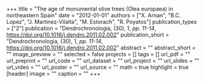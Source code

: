 +++
title = "The age of monumental olive trees (Olea europaea) in northeastern Spain"
date = "2012-01-01"
authors = ["X. Arnan", "B.C. Lopez", "J. Martinez-Vilalta", "M. Estorach", "R. Poyatos"]
publication_types = ["2"]
publication = "Dendrochronologia, (30), 1, _pp. 11-14_, https://doi.org/10.1016/j.dendro.2011.02.002"
publication_short = "Dendrochronologia, (30), 1, _pp. 11-14_, https://doi.org/10.1016/j.dendro.2011.02.002"
abstract = ""
abstract_short = ""
image_preview = ""
selected = false
projects = []
tags = []
url_pdf = ""
url_preprint = ""
url_code = ""
url_dataset = ""
url_project = ""
url_slides = ""
url_video = ""
url_poster = ""
url_source = ""
math = true
highlight = true
[header]
image = ""
caption = ""
+++

